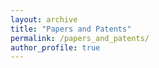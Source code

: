 ```yaml
---
layout: archive
title: "Papers and Patents"
permalink: /papers_and_patents/
author_profile: true
---
```



